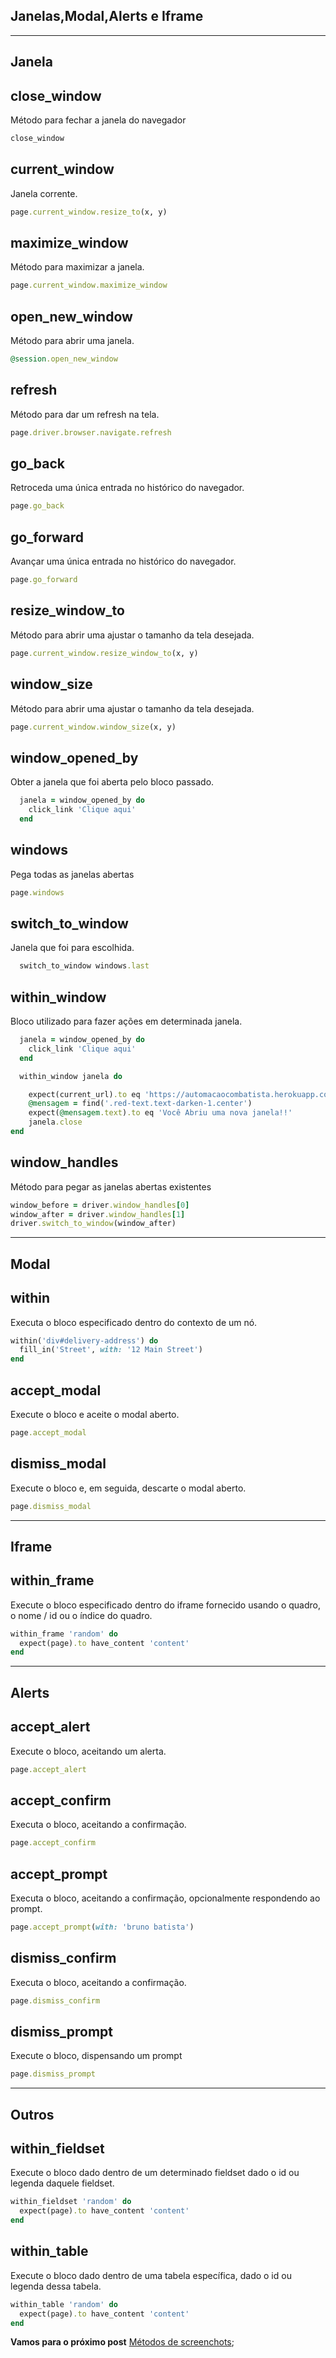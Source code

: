 ## Janelas,Modal,Alerts e Iframe
-----------------------------------------------------------------------------------------

## Janela

## close_window

Método para fechar a janela do navegador

```ruby
close_window
```

## current_window

Janela corrente.

```ruby
page.current_window.resize_to(x, y)
```

## maximize_window

Método para maximizar a janela.

```ruby
page.current_window.maximize_window
```

## open_new_window 

Método para abrir uma janela.

```ruby
@session.open_new_window
```

## refresh 

Método para dar um refresh na tela.

```ruby
page.driver.browser.navigate.refresh
```

## go_back 

Retroceda uma única entrada no histórico do navegador.

```ruby
page.go_back
```

## go_forward 

Avançar uma única entrada no histórico do navegador.

```ruby
page.go_forward
```

## resize_window_to

Método para abrir uma ajustar o tamanho da tela desejada.

```ruby
page.current_window.resize_window_to(x, y)
```

## window_size

Método para abrir uma ajustar o tamanho da tela desejada.

```ruby
page.current_window.window_size(x, y)
```

## window_opened_by

Obter a janela que foi aberta pelo bloco passado.

```ruby
  janela = window_opened_by do
    click_link 'Clique aqui'
  end
```

## windows 

Pega todas as janelas abertas

```ruby
page.windows
```

## switch_to_window

Janela que foi para escolhida.

```ruby
  switch_to_window windows.last
```

## within_window

Bloco utilizado para fazer ações em determinada janela.

```ruby
  janela = window_opened_by do
    click_link 'Clique aqui'
  end

  within_window janela do

    expect(current_url).to eq 'https://automacaocombatista.herokuapp.com/mudancadefoco/newwindow'
    @mensagem = find('.red-text.text-darken-1.center')
    expect(@mensagem.text).to eq 'Você Abriu uma nova janela!!'
    janela.close
end
``` 

## window_handles

Método para pegar as janelas abertas existentes

```ruby
window_before = driver.window_handles[0]
window_after = driver.window_handles[1]
driver.switch_to_window(window_after)
```

------------------------------------------------------------------------------

## Modal

## within
Executa o bloco especificado dentro do contexto de um nó.

```ruby
within('div#delivery-address') do
  fill_in('Street', with: '12 Main Street')
end
```

## accept_modal

Execute o bloco e aceite o modal aberto.

```ruby
page.accept_modal
```

## dismiss_modal

Execute o bloco e, em seguida, descarte o modal aberto.

```ruby
page.dismiss_modal
```

------------------------------------------------------------------------------
## Iframe

## within_frame

Execute o bloco especificado dentro do iframe fornecido usando o quadro, o nome / id ou o índice do quadro.

```ruby
within_frame 'random' do
  expect(page).to have_content 'content'
end
```

------------------------------------------------------------------------------
## Alerts

## accept_alert

Execute o bloco, aceitando um alerta.

```ruby
page.accept_alert
```

## accept_confirm

Executa o bloco, aceitando a confirmação.

```ruby
page.accept_confirm
```

## accept_prompt

Executa o bloco, aceitando a confirmação, opcionalmente respondendo ao prompt.


```ruby
page.accept_prompt(with: 'bruno batista')
```

## dismiss_confirm

Executa o bloco, aceitando a confirmação.

```ruby
page.dismiss_confirm
```

## dismiss_prompt

Execute o bloco, dispensando um prompt

```ruby
page.dismiss_prompt
```

------------------------------------------------------------------------------

## Outros

## within_fieldset

Execute o bloco dado dentro de um determinado fieldset dado o id ou legenda daquele fieldset.

```ruby
within_fieldset 'random' do
  expect(page).to have_content 'content'
end
```

## within_table

Execute o bloco dado dentro de uma tabela específica, dado o id ou legenda dessa tabela.

```ruby
within_table 'random' do
  expect(page).to have_content 'content'
end
```

**Vamos para o próximo post** [Métodos de screenchots](https://github.com/amaxsilva/Automacao_Ruby/blob/master/tests/Capybara/10-metodos_screenshots.md);